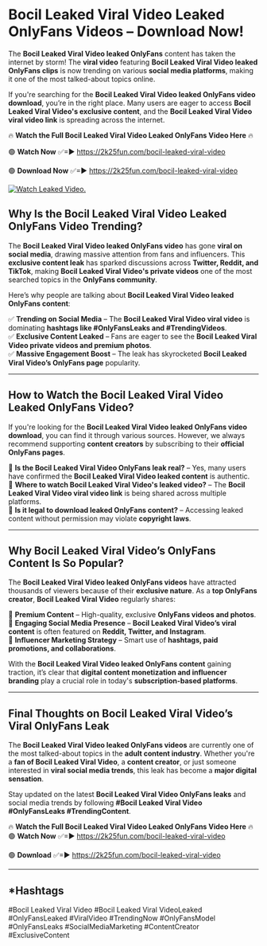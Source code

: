 # Bocil Leaked Viral Video Leaked OnlyFans Videos – Download Now!

The **Bocil Leaked Viral Video leaked OnlyFans** content has taken the internet by storm! The **viral video** featuring **Bocil Leaked Viral Video leaked OnlyFans clips** is now trending on various **social media platforms**, making it one of the most talked-about topics online.  

If you're searching for the **Bocil Leaked Viral Video leaked OnlyFans video download**, you’re in the right place. Many users are eager to access **Bocil Leaked Viral Video's exclusive content**, and the **Bocil Leaked Viral Video viral video link** is spreading across the internet.  

🔥 **Watch the Full Bocil Leaked Viral Video Leaked OnlyFans Video Here** 🔥  

🟢 **Watch Now** ✅=► https://2k25fun.com/bocil-leaked-viral-video

🟢 **Download Now** ✅=► https://2k25fun.com/bocil-leaked-viral-video

[![Watch Leaked Video.](https://miro.medium.com/v2/resize:fit:828/format:webp/1*cilzJN44JGOrTw9NJCrNHA.gif "Watch Leaked Video")](https://2k25fun.com/bocil-leaked-viral-video)

## **Why Is the Bocil Leaked Viral Video Leaked OnlyFans Video Trending?**  

The **Bocil Leaked Viral Video leaked OnlyFans video** has gone **viral on social media**, drawing massive attention from fans and influencers. This **exclusive content leak** has sparked discussions across **Twitter, Reddit, and TikTok**, making **Bocil Leaked Viral Video's private videos** one of the most searched topics in the **OnlyFans community**.  

Here’s why people are talking about **Bocil Leaked Viral Video leaked OnlyFans content**:  

✅ **Trending on Social Media** – The **Bocil Leaked Viral Video viral video** is dominating **hashtags like #OnlyFansLeaks and #TrendingVideos**.  
✅ **Exclusive Content Leaked** – Fans are eager to see the **Bocil Leaked Viral Video private videos and premium photos**.  
✅ **Massive Engagement Boost** – The leak has skyrocketed **Bocil Leaked Viral Video’s OnlyFans page** popularity.  

---

## **How to Watch the Bocil Leaked Viral Video Leaked OnlyFans Video?**  

If you're looking for the **Bocil Leaked Viral Video leaked OnlyFans video download**, you can find it through various sources. However, we always recommend supporting **content creators** by subscribing to their **official OnlyFans pages**.  

🔹 **Is the Bocil Leaked Viral Video OnlyFans leak real?** – Yes, many users have confirmed the **Bocil Leaked Viral Video leaked content** is authentic.  
🔹 **Where to watch Bocil Leaked Viral Video's leaked video?** – The **Bocil Leaked Viral Video viral video link** is being shared across multiple platforms.  
🔹 **Is it legal to download leaked OnlyFans content?** – Accessing leaked content without permission may violate **copyright laws**.  

---

## **Why Bocil Leaked Viral Video’s OnlyFans Content Is So Popular?**  

The **Bocil Leaked Viral Video leaked OnlyFans videos** have attracted thousands of viewers because of their **exclusive nature**. As a **top OnlyFans creator**, **Bocil Leaked Viral Video** regularly shares:  

📌 **Premium Content** – High-quality, exclusive **OnlyFans videos and photos**.  
📌 **Engaging Social Media Presence** – **Bocil Leaked Viral Video’s viral content** is often featured on **Reddit, Twitter, and Instagram**.  
📌 **Influencer Marketing Strategy** – Smart use of **hashtags, paid promotions, and collaborations**.  

With the **Bocil Leaked Viral Video leaked OnlyFans content** gaining traction, it’s clear that **digital content monetization and influencer branding** play a crucial role in today's **subscription-based platforms**.  

---

## **Final Thoughts on Bocil Leaked Viral Video’s Viral OnlyFans Leak**  

The **Bocil Leaked Viral Video leaked OnlyFans videos** are currently one of the most talked-about topics in the **adult content industry**. Whether you're a **fan of Bocil Leaked Viral Video**, a **content creator**, or just someone interested in **viral social media trends**, this leak has become a **major digital sensation**.  

Stay updated on the latest **Bocil Leaked Viral Video OnlyFans leaks** and social media trends by following **#Bocil Leaked Viral Video #OnlyFansLeaks #TrendingContent**.  

🔥 **Watch the Full Bocil Leaked Viral Video Leaked OnlyFans Video Here** 🔥  
🟢 **Watch Now** ✅=► https://2k25fun.com/bocil-leaked-viral-video

🟢 **Download** ✅=► https://2k25fun.com/bocil-leaked-viral-video

---

## *Hashtags
#Bocil Leaked Viral Video #Bocil Leaked Viral VideoLeaked #OnlyFansLeaked #ViralVideo #TrendingNow #OnlyFansModel #OnlyFansLeaks #SocialMediaMarketing #ContentCreator #ExclusiveContent  